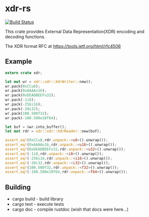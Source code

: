 xdr-rs
======

[![Build Status](https://travis-ci.org/savant2212/xdr-rs.svg?branch=master)](https://travis-ci.org/savant2212/xdr-rs)

This crate provides External Data Representation(XDR) encoding and decoding functions.

The XDR format RFC at https://tools.ietf.org/html/rfc4506

Example
-------

```rust
extern crate xdr;

let mut wr = xdr::xdr::XdrWriter::new();
wr.pack(0xCCu8);
wr.pack(0xAAAAu16);
wr.pack(0xDEADBEEFu32);
wr.pack(-1i8);
wr.pack(-256i16);
wr.pack(-20i32);
wr.pack(100.500f32);
wr.pack(-100.500e10f64);

let buf = &wr.into_buffer();
let mut rdr = xdr::xdr::XdrReader::new(buf);

assert_eq!(0xCCu8,rdr.unpack::<u8>().unwrap());
assert_eq!(0xAAAAu16,rdr.unpack::<u16>().unwrap());
assert_eq!(0xDEADBEEFu32,rdr.unpack::<u32>().unwrap());
assert_eq!(-1i8,rdr.unpack::<i8>().unwrap());
assert_eq!(-256i16,rdr.unpack::<i16>().unwrap());
assert_eq!(-20i32,rdr.unpack::<i32>().unwrap());
assert_eq!(100.500f32,rdr.unpack::<f32>().unwrap());
assert_eq!(-100.500e10f64,rdr.unpack::<f64>().unwrap());
```

Building
--------

- cargo build - build library
- cargo test - execute tests
- cargo doc - compile rustdoc (wish that docs were here...)
